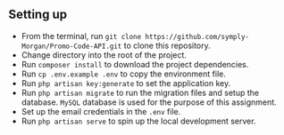 ## Setting up

- From the terminal, run `git clone https://github.com/symply-Morgan/Promo-Code-API.git` to clone this repository.
- Change directory into the root of the project.
- Run `composer install` to download the project dependencies.
- Run `cp .env.example .env` to copy the environment file.
- Run `php artisan key:generate` to set the application key.
- Run `php artisan migrate` to run the migration files and setup the database. `MySQL` database is used for the purpose of this assignment.
- Set up the email credentials in the `.env` file.
- Run `php artisan serve` to spin up the local development server.